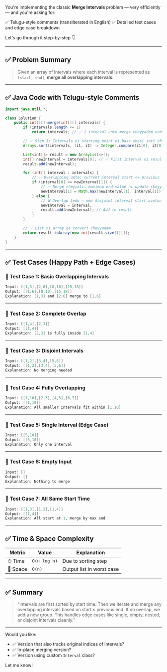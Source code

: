 You're implementing the classic **Merge Intervals** problem — very efficiently — and you're asking for:

✅ Telugu-style comments (transliterated in English)
✅ Detailed test cases and edge case breakdown

Let's go through it step-by-step 👇

---

## ✅ Problem Summary

> Given an array of intervals where each interval is represented as `[start, end]`, **merge all overlapping intervals**.

---

## ✅ Java Code with Telugu-style Comments

```java
import java.util.*;

class Solution {
    public int[][] merge(int[][] intervals) {
        if (intervals.length <= 1)
            return intervals; // ✅ 1 interval unte merge cheyyadam unnecessary

        // ✅ Step 1: Intervals ni starting point ni base chesi sort cheyyali
        Arrays.sort(intervals, (i1, i2) -> Integer.compare(i1[0], i2[0]));

        List<int[]> result = new ArrayList<>();
        int[] newInterval = intervals[0]; // ✅ First interval ni result lo add cheddam
        result.add(newInterval);

        for (int[] interval : intervals) {
            // ✅ Overlapping unte: current interval start <= previous interval end
            if (interval[0] <= newInterval[1]) {
                // ✅ Merge cheyyali: maximum end value ni update cheyyali
                newInterval[1] = Math.max(newInterval[1], interval[1]);
            } else {
                // ❌ Overlap ledu → new disjoint interval start avutundi
                newInterval = interval;
                result.add(newInterval); // Add to result
            }
        }

        // ✅ List ni array ga convert cheyyadam
        return result.toArray(new int[result.size()][]);
    }
}
```

---

## ✅ Test Cases (Happy Path + Edge Cases)

### 🧪 Test Case 1: Basic Overlapping Intervals

```java
Input: [[1,3],[2,6],[8,10],[15,18]]
Output: [[1,6],[8,10],[15,18]]
Explanation: [1,3] and [2,6] merge to [1,6]
```

---

### 🧪 Test Case 2: Complete Overlap

```java
Input: [[1,4],[2,3]]
Output: [[1,4]]
Explanation: [2,3] is fully inside [1,4]
```

---

### 🧪 Test Case 3: Disjoint Intervals

```java
Input: [[1,2],[3,4],[5,6]]
Output: [[1,2],[3,4],[5,6]]
Explanation: No merging needed
```

---

### 🧪 Test Case 4: Fully Overlapping

```java
Input: [[1,10],[2,3],[4,5],[6,7]]
Output: [[1,10]]
Explanation: All smaller intervals fit within [1,10]
```

---

### 🧪 Test Case 5: Single Interval (Edge Case)

```java
Input: [[5,10]]
Output: [[5,10]]
Explanation: Only one interval
```

---

### 🧪 Test Case 6: Empty Input

```java
Input: []
Output: []
Explanation: Nothing to merge
```

---

### 🧪 Test Case 7: All Same Start Time

```java
Input: [[1,3],[1,2],[1,4]]
Output: [[1,4]]
Explanation: All start at 1, merge by max end
```

---

## ✅ Time & Space Complexity

| Metric   | Value        | Explanation               |
| -------- | ------------ | ------------------------- |
| ⏱ Time   | `O(n log n)` | Due to sorting step       |
| 🧠 Space | `O(n)`       | Output list in worst case |

---

## ✅ Summary

> “Intervals are first sorted by start time. Then we iterate and merge any overlapping intervals based on start ≤ previous end. If no overlap, we add a new group. This handles edge cases like single, empty, nested, or disjoint intervals cleanly.”

---

Would you like:

* ✅ Version that also tracks original indices of intervals?
* ✅ In-place merging version?
* ✅ Version using custom `Interval` class?

Let me know!
